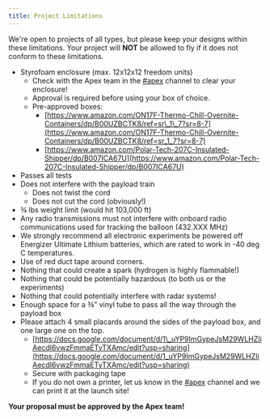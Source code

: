```yaml
---
title: Project Limitations
---
```


We're open to projects of all types, but please keep your designs within these
limitations. Your project will **NOT** be allowed to fly if it does not conform to
these limitations.

- Styrofoam enclosure (max. 12x12x12 freedom units)  
  - Check with the Apex team in the [#apex](/slack-channel) channel to clear your enclosure!  
  - Approval is required before using your box of choice.  
  - Pre-approved boxes:  
    - [https://www.amazon.com/ON17F-Thermo-Chill-Overnite-Containers/dp/B00UZBCTK8/ref=sr\_1\_7?sr=8-7](https://www.amazon.com/ON17F-Thermo-Chill-Overnite-Containers/dp/B00UZBCTK8/ref=sr_1_7?sr=8-7)
    - [https://www.amazon.com/Polar-Tech-207C-Insulated-Shipper/dp/B007ICA67U](https://www.amazon.com/Polar-Tech-207C-Insulated-Shipper/dp/B007ICA67U)
- Passes all tests  
- Does not interfere with the payload train  
  - Does not twist the cord  
  - Does not cut the cord (obviously\!)  
- ¾ lbs weight limit (would hit 103,000 ft)  
- Any radio transmissions must not interfere with onboard radio communications used for tracking the balloon (432.XXX MHz)  
- We strongly recommend all electronic experiments be powered off Energizer Ultimate Lithium batteries, which are rated to work in \-40 deg C temperatures.  
- Use of red duct tape around corners.  
- Nothing that could create a spark (hydrogen is highly flammable\!)  
- Nothing that could be potentially hazardous (to both us or the experiments)  
- Nothing that could potentially interfere with radar systems\!  
- Enough space for a ⅜” vinyl tube to pass all the way through the payload box  
- Please attach 4 small placards around the sides of the payload box, and one large one on the top.  
  - [https://docs.google.com/document/d/1\_uYP9ImGypeJsM29WLHZIiAecdl6vwzFmmaETyTXAmc/edit?usp=sharing](https://docs.google.com/document/d/1_uYP9ImGypeJsM29WLHZIiAecdl6vwzFmmaETyTXAmc/edit?usp=sharing)   
  - Secure with packaging tape
  - If you do not own a printer, let us know in the [#apex](/slack-channel) channel and we can print it at the launch site!

**Your proposal must be approved by the Apex team!**
